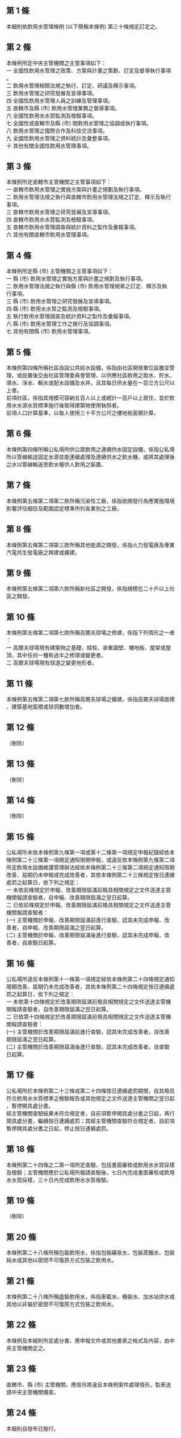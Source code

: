 第 1 條
-------
本細則依飲用水管理條例 (以下簡稱本條例) 第三十條規定訂定之。

第 2 條
-------
本條例所定中央主管機關之主管事項如下：  
一  全國性飲用水管理之政策、方案與計畫之策劃、訂定及督導執行事項  
    。  
二  飲用水管理相關法規之執行、訂定、研議及釋示事項。  
三  飲用水管理之研究發展及宣導事項。  
四  全國性飲用水管理人員之訓練及管理事項。  
五  直轄市及縣 (市) 飲用水管理業務之督導事項。  
六  全國性飲用水水質監測及檢驗事項。  
七  全國性或直轄市及縣 (市) 間飲用水管理之協調或執行事項。  
八  飲用水管理之國際合作及科技交流事項。  
九  全國性飲用水管理之資料統計及彙整事項。  
十  其他有關全國性飲用水管理事項。

第 3 條
-------
本條例所定直轄市主管機關之主管事項如下：  
一  直轄市飲用水管理之實施方案與計畫之規劃及執行事項。  
二  飲用水管理法規之執行與直轄市飲用水管理法規之訂定、釋示及執行  
    事項。  
三  直轄市飲用水管理之研究發展及宣導事項。  
四  直轄市飲用水水質監測及檢驗事項。  
五  直轄市飲用水管理調查與統計資料之製作及彙報事項。  
六  其他有關直轄市飲用水管理事項。

第 4 條
-------
本條例所定縣 (市) 主管機關之主管事項如下：  
一  縣 (市) 飲用水管理之實施方案與計畫之規劃及執行事項。  
二  飲用水管理法規之執行與縣 (市) 飲用水管理規章之訂定、釋示及執  
    行事項。  
三  縣 (市) 飲用水管理之研究發展及宣導事項。  
四  縣 (市) 飲用水水質之監測及檢驗事項。  
五  執行飲用水管理調查及統計資料之製作及彙報事項。  
六  縣 (市) 飲用水管理工作之推行及協調事項。  
七  其他有關縣 (市) 飲用水管理事項。

第 5 條
-------
本條例第四條所稱社區自設公共給水設備，係指由社區開發單位設置並管  
理，或設置後交由社區管理委員會管理，以供應社區飲用之取水、貯水、  
導水、淨水、輸水或配水設備及水井，且其每日供水量在一百立方公尺以  
上者。  
前項社區，係指其規模可容納五百人以上或總計一百戶以上居住，並於飲  
用水水源水質標準施行後取得建築物使用執照者。  
前項人口計算基準，以每人使用三十平方公尺之樓地板面積計算。

第 6 條
-------
本條例第四條所稱公私場所供公眾飲用之連續供水固定設備，係指公私場  
所以管線輸送固定水源並能連續處理及連續供水之飲水機，或將其處理後  
之水以管線輸送至飲水檯供人飲用之裝置。

第 7 條
-------
本條例第五條第二項第二款所稱污染性工廠，係指依開發行為應實施環境  
影響評估細目及範圍認定標準所列各業別之工廠。

第 8 條
-------
本條例第五條第二項第三款所稱其他能源之開發，係指火力發電廠及專業  
汽電共生發電廠之興建或擴建。

第 9 條
-------
本條例第五條第二項第六款所稱新社區之開發，係指規模在二十戶以上社  
區之開發。

第 10 條
--------
本條例第五條第二項第七款所稱高爾夫球場之修建，係指下列情形之一者  
：  
一  高爾夫球場現有建築物之基礎、樑柱、承重牆壁、樓地板、屋架或屋  
    頂，其中任何一種有過半之修理或變更者。  
二  高爾夫球場現有球道之變更地形者。

第 11 條
--------
本條例第五條第二項第七款所稱高爾夫球場之擴建，係指高爾夫球場面積  
、建築基地面積或球洞數增加者。

第 12 條
--------
（刪除）

第 13 條
--------
（刪除）

第 14 條
--------
（刪除）

第 15 條
--------
公私場所未依本條例第九條第一項或第十二條第一項規定申報紀錄經依本  
條例第二十三條第一項規定通知限期申報，或違反依本條例第九條第二項  
所定飲用水設備維護管理辦法經依本條例第二十三條第二項規定通知限期  
改善，屆期仍未申報或完成改善者，其依本條例第二十三條規定按日連續  
處罰之起算日，依下列之規定：  
一  未依前條規定於申報、改善期限屆滿前檢具相關規定之文件送達主管  
    機關報請查驗者，自申報、改善期限屆滿之翌日起算。  
二  已依前條規定於申報、改善期限屆滿前檢具相關規定之文件送達主管  
    機關報請查驗者：  
 (一) 主管機關於申報、改善期限屆滿前進行查驗，認其未完成申報、改  
      善者，自申報、改善期限屆滿之翌日起算。  
 (二) 主管機關於申報、改善期限屆滿後進行查驗，認其未完成申報、改  
      善者，自查驗日起算。

第 16 條
--------
公私場所違反本條例第十一條第一項規定經依本條例第二十四條規定通知  
限期改善，屆期仍未完成改善者，其依本條例第二十四條規定按日連續處  
罰之起算日，依下列之規定：  
一  未依第十四條規定於改善期限屆滿前檢具相關規定之文件送達主管機  
    關報請查驗者，自改善期限屆滿之翌日起算。  
二  已依第十四條規定於改善期限屆滿前檢具相關規定之文件送達主管機  
    關報請查驗者：  
 (一) 主管機關於改善期限屆滿前進行查驗，認其未完成改善者，自改善  
      期限屆滿之翌日起算。  
 (二) 主管機關於改善期限屆滿後進行查驗，認其未完成改善者，自查驗  
      日起算。

第 17 條
--------
公私場所於本條例第二十三條或第二十四條按日連續處罰期間，自其檢具  
符合飲用水水質標準之檢驗報告或其他規定之文件送達主管機關之翌日起  
，暫停開具處分書。  
經主管機關查驗結果未符合規定者，自前項暫停開具處分書之日起，再行  
開具處分書，繼續按日連續處罰；其經主管機關查驗符合規定者，自前項  
暫停開具處分書之日起，停止按日連續處罰。

第 18 條
--------
本條例第二十四條之二第一項所定查驗，包括書面審核或飲用水水質採樣  
及檢驗；主管機關應於公私場所報請查驗後，七日內完成書面審核或飲用  
水水質採樣，三十日內完成飲用水水質檢驗。

第 19 條
--------
（刪除）

第 20 條
--------
本條例第二十八條所稱包裝飲用水，係指包裝礦泉水、包裝蒸餾水、包裝  
純水或其他以密閉不可復原方式包裝之飲用水。

第 21 條
--------
本條例第二十八條所稱盛裝飲用水，係指車載水、桶裝水、加水站供水或  
其他以非屬於密閉不可復原方式包裝之飲用水。

第 22 條
--------
本條例及本細則所定處分書、應申報文件或其他書表之格式及內容，由中  
央主管機關定之。

第 23 條
--------
直轄市、縣 (市) 主管機關，應按月將違反本條例案件處理情形，製表送  
請中央主管機關備查。

第 24 條
--------
本細則自發布日施行。

